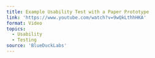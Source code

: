 ```yaml
---
title: Example Usability Test with a Paper Prototype
link: 'https://www.youtube.com/watch?v=9wQkLthhHKA'
format: Video
topics:
  - Usability
  - Testing
source: 'BlueDuckLabs'
---
```

